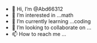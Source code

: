 - 👋 Hi, I’m @Abd66312
- 👀 I’m interested in ...math 
- 🌱 I’m currently learning ...coding
- 💞️ I’m looking to collaborate on ...
- 📫 How to reach me ...

<!---
Abd66312/Abd66312 is a ✨ special ✨ repository because its `README.md` (this file) appears on your GitHub profile.
You can click the Preview link to take a look at your changes.
--->
